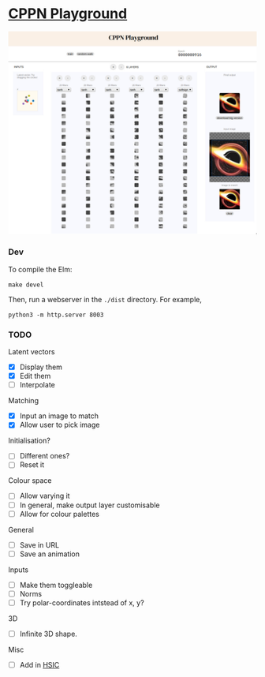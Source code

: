# [CPPN Playground](https://silky.github.io/cppn-playground/)

![](/images/cppn-playground.jpg)


### Dev

To compile the Elm:

```
make devel
```

Then, run a webserver in the `./dist` directory. For example,

```
python3 -m http.server 8003
```

### TODO

Latent vectors

- [x] Display them
- [x] Edit them
- [ ] Interpolate

Matching

- [x] Input an image to match
- [x] Allow user to pick image

Initialisation?

- [ ] Different ones?
- [ ] Reset it

Colour space

- [ ] Allow varying it
- [ ] In general, make output layer customisable
- [ ] Allow for colour palettes

General

- [ ] Save in URL
- [ ] Save an animation

Inputs

- [ ] Make them toggleable
- [ ] Norms
- [ ] Try polar-coordinates intstead of x, y?

3D

- [ ] Infinite 3D shape.

Misc

- [ ] Add in [HSIC](https://arxiv.org/pdf/1908.01580.pdf)
